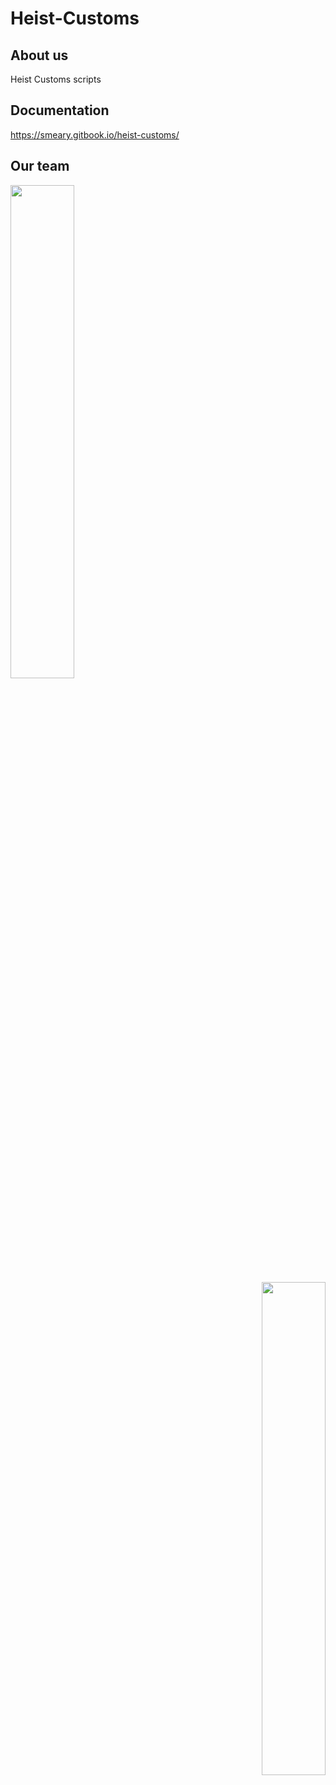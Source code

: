 # Heist-Customs


## About us
Heist Customs scripts

## Documentation
https://smeary.gitbook.io/heist-customs/

## Our team
<div align="left">
<img width="45%" src="https://github-readme-stats.vercel.app/api?username=Smeary89&layout=compact&theme=react&hide_border=true&show_icons=true"/></a>

<div align="right">
<img width="45%" src="https://github-readme-stats.vercel.app/api?username=GurumiHeist&layout=compact&theme=react&hide_border=true&show_icons=true"/></a>
        

</div>
